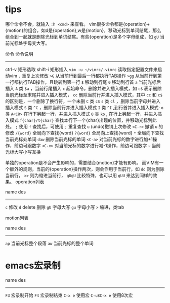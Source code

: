 tips
====

哪个命令不会，就输入 `:h <cmd>` 来查看。
vim很多命令都是{operation}+{motion}的组合，如d是{operation},w是{motion}，移动光标到单词结尾，那么组合到一起就是删除光标到单词结尾。有些{operation}是多个字母组成，如
`gU` 当前光标处字母变大写。

  命令                      命令说明
  ------------------------- --------------------------------------------------------------------------------------------------------------------------------------------------------------------
  ctrl-v                    矩形选取
  shift-i                   矩形插入
  `vim -u ~/vimrc/.vimrc`   读取指定配置文件来启动vim
  `.`                       重复上次修改
  `>G`                      从当前行到最后一行都执行TAB操作
  `>gg`                     从当前行到第一行都执行TAB操作，且跳转到第一行
  `$`                       移动到行尾
  `0`                       移动到行首
  `a`                       当前光标后插入
  `A`                       类 `$a` ，当前行尾插入
  `c`                       起始命令，删除并进入插入模式，如 `c$` 表示删除当前光标至末尾并进入插入模式， `cc` 删除当前行并进入插入模式，其中 `cc` 和 `c$` 的区别是，一个删除了换行符，一个未删
  `C`                       类 `c$`
  `s`                       类 `cl` ，删除当前字母并进入插入模式
  `S`                       类 `^C` ，删除当前行并进入插入模式
  `I`                       类 `^I` ,到行首并进入插入模式·
  `o`                       类 `A<CR>` 在行下另起一行，并进入插入模式
  `O`                       类 `ko` , 在行上另起一行，并进入插入模式
  `f{char}/t{char}`         查找本行下一个{char}出现的位置，并移动光标到此处。
  `;`                       使用 `f` 查找后，可使用 `;` 重复查找
  `u`                       (undo)撤销上次修改
  `<C-r>`                   撤销 `u` 的修改
  `/{word}`                 全局向下查找{word}
  `?{word}`                 全局向上查找{word}
  `*`                       全局向下查找当前光标处单词
  `daw`                     删除当前光标的单词
  `<C-a>`                   对当前光标的数字进行加+1操作，前边可跟数字
  `<C-x>`                   对当前光标的数字进行减-1操作，前边可跟数字
  `~`                       当前光标大写小写互换

单独的operation是不会产生影响的，需要结合{motion}才能有影响。
而VIM有一个额外的规则，当前的{operation}操作两次，则会作用于当前行，如
`dd` 则为删除当前行， `>>` 则为缩进当前行， `gUgU` 比较特殊，也可以用
`gUU` 来达到同样的效果。 operation列表

  name   des
  ------ -------------
  `c`    修改
  `d`    delete 删除
  `gU`   字母大写
  `gu`   字母小写
  `>`    缩进，类tab

motion列表

  name   des
  ------ --------------------
  `ap`   当前光标整个段落
  `aw`   当前光标的整个单词

emacs宏录制
===========

  name          des
  ------------- ------------
  `F3`          宏录制开始
  `F4`          宏录制结束
  `C-x e`       使用宏
  `C-u8C-x e`   使用8次宏
